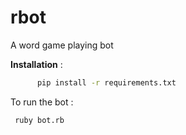 rbot
====

A word game playing bot

__Installation__ :
  ```bash
        pip install -r requirements.txt
  ```
To run the bot :
   ```bash
	ruby bot.rb
   ```
